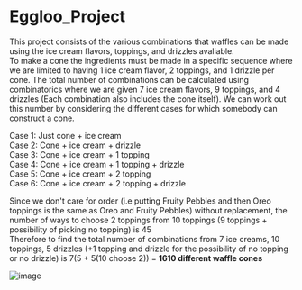 # Eggloo_Project

This project consists of the various combinations that waffles can be made using the ice cream flavors, toppings, and drizzles avaliable.  
To make a cone the ingredients must be made in a specific sequence where we are limited to having 1 ice cream flavor, 2 toppings, and 1 drizzle per cone. The total number of combinations can be calculated using combinatorics where we are given 7 ice cream flavors, 9 toppings, and 4 drizzles (Each combination also includes the cone itself). We can work out this number by considering the different cases for which somebody can construct a cone.

Case 1: Just cone + ice cream  
Case 2: Cone + ice cream + drizzle  
Case 3: Cone + ice cream + 1 topping  
Case 4: Cone + ice cream + 1 topping + drizzle  
Case 5: Cone + ice cream + 2 topping  
Case 6: Cone + ice cream + 2 topping + drizzle  

Since we don't care for order (i.e putting Fruity Pebbles and then Oreo toppings is the same as Oreo and Fruity Pebbles) without replacement, the number of ways to choose 2 toppings from 10 toppings (9 toppings + possibility of picking no topping) is 45  
Therefore to find the total number of combinations from 7 ice creams, 10 toppings, 5 drizzles (+1 topping and drizzle for the possibility of no topping or no drizzle) is 7(5 + 5(10 choose 2)) = **1610 different waffle cones**

![image](https://user-images.githubusercontent.com/90729424/182238731-7fd3692a-d580-4d1f-a919-c9bca327883a.png)
